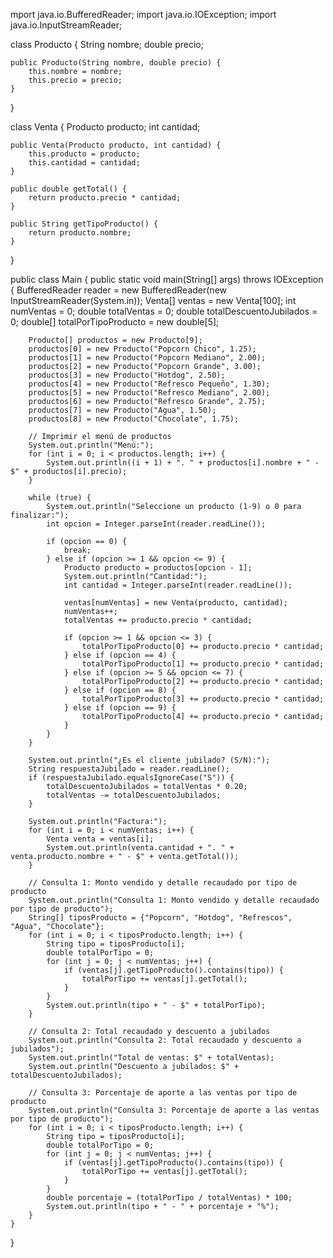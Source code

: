 mport java.io.BufferedReader;
import java.io.IOException;
import java.io.InputStreamReader;

class Producto {
    String nombre;
    double precio;

    public Producto(String nombre, double precio) {
        this.nombre = nombre;
        this.precio = precio;
    }
}

class Venta {
    Producto producto;
    int cantidad;

    public Venta(Producto producto, int cantidad) {
        this.producto = producto;
        this.cantidad = cantidad;
    }

    public double getTotal() {
        return producto.precio * cantidad;
    }

    public String getTipoProducto() {
        return producto.nombre;
    }
}

public class Main {
    public static void main(String[] args) throws IOException {
        BufferedReader reader = new BufferedReader(new InputStreamReader(System.in));
        Venta[] ventas = new Venta[100];
        int numVentas = 0;
        double totalVentas = 0;
        double totalDescuentoJubilados = 0;
        double[] totalPorTipoProducto = new double[5];

        Producto[] productos = new Producto[9];
        productos[0] = new Producto("Popcorn Chico", 1.25);
        productos[1] = new Producto("Popcorn Mediano", 2.00);
        productos[2] = new Producto("Popcorn Grande", 3.00);
        productos[3] = new Producto("Hotdog", 2.50);
        productos[4] = new Producto("Refresco Pequeño", 1.30);
        productos[5] = new Producto("Refresco Mediano", 2.00);
        productos[6] = new Producto("Refresco Grande", 2.75);
        productos[7] = new Producto("Agua", 1.50);
        productos[8] = new Producto("Chocolate", 1.75);

        // Imprimir el menú de productos
        System.out.println("Menú:");
        for (int i = 0; i < productos.length; i++) {
            System.out.println((i + 1) + ". " + productos[i].nombre + " - $" + productos[i].precio);
        }

        while (true) {
            System.out.println("Seleccione un producto (1-9) o 0 para finalizar:");
            int opcion = Integer.parseInt(reader.readLine());

            if (opcion == 0) {
                break;
            } else if (opcion >= 1 && opcion <= 9) {
                Producto producto = productos[opcion - 1];
                System.out.println("Cantidad:");
                int cantidad = Integer.parseInt(reader.readLine());

                ventas[numVentas] = new Venta(producto, cantidad);
                numVentas++;
                totalVentas += producto.precio * cantidad;

                if (opcion >= 1 && opcion <= 3) {
                    totalPorTipoProducto[0] += producto.precio * cantidad;
                } else if (opcion == 4) {
                    totalPorTipoProducto[1] += producto.precio * cantidad;
                } else if (opcion >= 5 && opcion <= 7) {
                    totalPorTipoProducto[2] += producto.precio * cantidad;
                } else if (opcion == 8) {
                    totalPorTipoProducto[3] += producto.precio * cantidad;
                } else if (opcion == 9) {
                    totalPorTipoProducto[4] += producto.precio * cantidad;
                }
            }
        }

        System.out.println("¿Es el cliente jubilado? (S/N):");
        String respuestaJubilado = reader.readLine();
        if (respuestaJubilado.equalsIgnoreCase("S")) {
            totalDescuentoJubilados = totalVentas * 0.20;
            totalVentas -= totalDescuentoJubilados;
        }

        System.out.println("Factura:");
        for (int i = 0; i < numVentas; i++) {
            Venta venta = ventas[i];
            System.out.println(venta.cantidad + ". " + venta.producto.nombre + " - $" + venta.getTotal());
        }

        // Consulta 1: Monto vendido y detalle recaudado por tipo de producto
        System.out.println("Consulta 1: Monto vendido y detalle recaudado por tipo de producto");
        String[] tiposProducto = {"Popcorn", "Hotdog", "Refrescos", "Agua", "Chocolate"};
        for (int i = 0; i < tiposProducto.length; i++) {
            String tipo = tiposProducto[i];
            double totalPorTipo = 0;
            for (int j = 0; j < numVentas; j++) {
                if (ventas[j].getTipoProducto().contains(tipo)) {
                    totalPorTipo += ventas[j].getTotal();
                }
            }
            System.out.println(tipo + " - $" + totalPorTipo);
        }

        // Consulta 2: Total recaudado y descuento a jubilados
        System.out.println("Consulta 2: Total recaudado y descuento a jubilados");
        System.out.println("Total de ventas: $" + totalVentas);
        System.out.println("Descuento a jubilados: $" + totalDescuentoJubilados);

        // Consulta 3: Porcentaje de aporte a las ventas por tipo de producto
        System.out.println("Consulta 3: Porcentaje de aporte a las ventas por tipo de producto");
        for (int i = 0; i < tiposProducto.length; i++) {
            String tipo = tiposProducto[i];
            double totalPorTipo = 0;
            for (int j = 0; j < numVentas; j++) {
                if (ventas[j].getTipoProducto().contains(tipo)) {
                    totalPorTipo += ventas[j].getTotal();
                }
            }
            double porcentaje = (totalPorTipo / totalVentas) * 100;
            System.out.println(tipo + " - " + porcentaje + "%");
        }
    }
}
